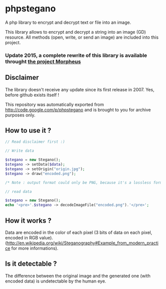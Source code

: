 # phpstegano

A php library to encrypt and decrypt text or file into an image.

This library allows to encrypt and decrypt a string into an image (GD) resource. 
All methods (open, write, or send an image) are included into this project.

### Update 2015, a complete rewrite of this library is available throught [the project Morpheus](https://github.com/pyrou/morpheus)





## Disclaimer

The library doesn't receive any update since its first release in 2007. Yes, before github exists itself !

This repository was automatically exported from http://code.google.com/p/phpstegano and is brought to you for archive purposes only.


## How to use it ?

```php
// Read disclaimer first :)

// Write data

$stegano = new Stegano();
$stegano -> setData($data);
$stegano -> setOrigin("origin.jpg");
$stegano -> draw("encoded.png");

/* Note : output format could only be PNG, because it's a lossless format. */

// read data

$stegano = new Stegano();
echo '<pre>'.$stegano -> decodeImageFile("encoded.png").'</pre>';
```

## How it works ?

Data are encoded in the color of each pixel (3 bits of data on each pixel, encoded in RGB value). (http://en.wikipedia.org/wiki/Steganography#Example_from_modern_practice for more informations). 

## Is it detectable ?

The difference between the original image and the generated one (with encoded data) is undetectable by the human eye.
